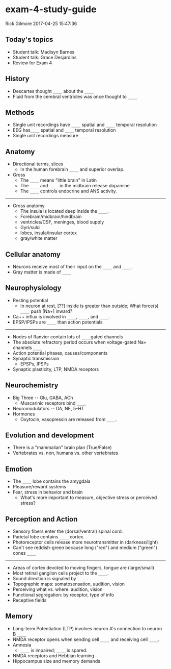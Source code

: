 exam-4-study-guide
================
Rick Gilmore
2017-04-25 15:47:36

Today's topics
--------------

-   Student talk: Madisyn Barnes
-   Student talk: Grace Desjardins
-   Review for Exam 4

History
-------

-   Descartes thought `____` about the `____`
-   Fluid from the cerebral ventricles was once thought to `____`

Methods
-------

-   Single unit recordings have `____` spatial and `____` temporal resolution
-   EEG has`____` spatial and `____` temporal resolution
-   Single unit recordings measure `____`

Anatomy
-------

-   Directional terms, slices
    -   In the human forebrain `____` and superior overlap.
-   Gross
    -   The `____` means "little brain" in Latin
    -   The `____` and `____` in the midbrain release dopamine
    -   The `____` controls endocrine and ANS activity.

------------------------------------------------------------------------

-   Gross anatomy
    -   The insula is located deep inside the `____`.
    -   Forebrain/midbrain/hindbrain
    -   ventricles/CSF, meninges, blood supply
    -   Gyri/sulci
    -   lobes, insula/insular cortex
    -   gray/white matter

Cellular anatomy
----------------

-   Neurons receive most of their input on the `____` and `____`.
-   Gray matter is made of `____`

Neurophysiology
---------------

-   Resting potential
    -   In neuron at rest, \[??\] inside is greater than outside; What force(s) `____` push \[Na+\] inward?
-   Ca++ influx is involved in `____`, `____`, and `____`.
-   EPSP/IPSPs are `____` than action potentials

------------------------------------------------------------------------

-   Nodes of Ranvier contain lots of `____`gated channels
-   The absolute refractory period occurs when voltage-gated Na+ channels `____`
-   Action potential phases, causes/components
-   Synaptic transmission
    -   EPSPs, IPSPs
-   Synaptic plasticity, LTP, NMDA receptors

Neurochemistry
--------------

-   Big Three -- Glu, GABA, ACh
    -   Muscarinic receptors bind `____`
-   Neuromodulators -- DA, NE, 5-HT
-   Hormones
    -   Oxytocin, vasopressin are released from `____`.

Evolution and development
-------------------------

-   There is a "mammalian" brain plan (True/False)
-   Vertebrates vs. non, humans vs. other vertebrates

Emotion
-------

-   The `____` lobe contains the amygdala
-   Pleasure/reward systems
-   Fear, stress in behavior and brain
    -   What's more important to measure, objective stress or perceived stress?

Perception and Action
---------------------

-   Sensory fibers enter the (dorsal/ventral) spinal cord.
-   Parietal lobe contains `____` cortex.
-   Photoreceptor cells release more neurotransmitter in (darkness/light)
-   Can't see reddish-green because long ("red") and medium ("green") cones `____`

------------------------------------------------------------------------

-   Areas of cortex devoted to moving fingers, tongue are (large/small)
-   Most retinal ganglion cells project to the `____`.
-   Sound direction is signaled by `____`.
-   Topographic maps: somatosensation, audition, vision
-   Perceiving what vs. where: audition, vision
-   Functional segregation: by receptor, type of info
-   Receptive fields

Memory
------

-   Long-term Potentiation (LTP) involves neuron A's connection to neuron B `____`
-   NMDA receptor opens when sending cell `____` and receiving cell `____`.
-   Amnesia
    -   `____` is impaired; `____` is spared.
-   NMDA receptors and Hebbian learning
-   Hippocampus size and memory demands
